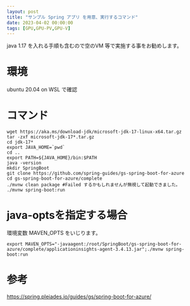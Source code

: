 ```yaml
---
layout: post
title: "サンプル Spring アプリ を用意、実行するコマンド"
date: 2023-04-02 00:00:00
tags: [GPU,GPU-PV,GPU-V]
---
```


java 1.17 を入れる手順も含むので空のVM 等で実施する事をお勧めします。

# 環境
ubuntu 20.04 on WSL で確認

# コマンド
```
wget https://aka.ms/download-jdk/microsoft-jdk-17-linux-x64.tar.gz
tar -zxf microsoft-jdk-17*.tar.gz
cd jdk-17*
export JAVA_HOME=`pwd`
cd ..
export PATH=${JAVA_HOME}/bin:$PATH
java -version
mkdir SpringBoot
git clone https://github.com/spring-guides/gs-spring-boot-for-azure
cd gs-spring-boot-for-azure/complete
./mvnw clean package #Failed するかもしれませんが無視して起動できました。
./mvnw spring-boot:run
```

# java-optsを指定する場合
環境変数 MAVEN_OPTS をいじります。

```
export MAVEN_OPTS="-javaagent:/root/SpringBoot/gs-spring-boot-for-azure/complete/applicationinsights-agent-3.4.13.jar";./mvnw spring-boot:run
```

# 参考
https://spring.pleiades.io/guides/gs/spring-boot-for-azure/
